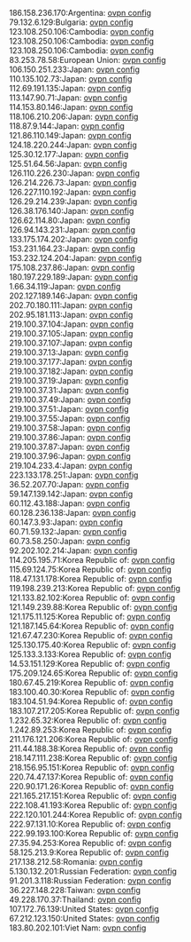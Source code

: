 186.158.236.170:Argentina: [ovpn config](vpn/186_158_236_170.ovpn)  
79.132.6.129:Bulgaria: [ovpn config](vpn/79_132_6_129.ovpn)  
123.108.250.106:Cambodia: [ovpn config](vpn/123_108_250_106.ovpn)  
123.108.250.106:Cambodia: [ovpn config](vpn/123_108_250_106.ovpn)  
123.108.250.106:Cambodia: [ovpn config](vpn/123_108_250_106.ovpn)  
83.253.78.58:European Union: [ovpn config](vpn/83_253_78_58.ovpn)  
106.150.251.233:Japan: [ovpn config](vpn/106_150_251_233.ovpn)  
110.135.102.73:Japan: [ovpn config](vpn/110_135_102_73.ovpn)  
112.69.191.135:Japan: [ovpn config](vpn/112_69_191_135.ovpn)  
113.147.90.71:Japan: [ovpn config](vpn/113_147_90_71.ovpn)  
114.153.80.146:Japan: [ovpn config](vpn/114_153_80_146.ovpn)  
118.106.210.206:Japan: [ovpn config](vpn/118_106_210_206.ovpn)  
118.87.9.144:Japan: [ovpn config](vpn/118_87_9_144.ovpn)  
121.86.110.149:Japan: [ovpn config](vpn/121_86_110_149.ovpn)  
124.18.220.244:Japan: [ovpn config](vpn/124_18_220_244.ovpn)  
125.30.12.177:Japan: [ovpn config](vpn/125_30_12_177.ovpn)  
125.51.64.56:Japan: [ovpn config](vpn/125_51_64_56.ovpn)  
126.110.226.230:Japan: [ovpn config](vpn/126_110_226_230.ovpn)  
126.214.226.73:Japan: [ovpn config](vpn/126_214_226_73.ovpn)  
126.227.110.192:Japan: [ovpn config](vpn/126_227_110_192.ovpn)  
126.29.214.239:Japan: [ovpn config](vpn/126_29_214_239.ovpn)  
126.38.176.140:Japan: [ovpn config](vpn/126_38_176_140.ovpn)  
126.62.114.80:Japan: [ovpn config](vpn/126_62_114_80.ovpn)  
126.94.143.231:Japan: [ovpn config](vpn/126_94_143_231.ovpn)  
133.175.174.202:Japan: [ovpn config](vpn/133_175_174_202.ovpn)  
153.231.164.23:Japan: [ovpn config](vpn/153_231_164_23.ovpn)  
153.232.124.204:Japan: [ovpn config](vpn/153_232_124_204.ovpn)  
175.108.237.86:Japan: [ovpn config](vpn/175_108_237_86.ovpn)  
180.197.229.189:Japan: [ovpn config](vpn/180_197_229_189.ovpn)  
1.66.34.119:Japan: [ovpn config](vpn/1_66_34_119.ovpn)  
202.127.189.146:Japan: [ovpn config](vpn/202_127_189_146.ovpn)  
202.70.180.111:Japan: [ovpn config](vpn/202_70_180_111.ovpn)  
202.95.181.113:Japan: [ovpn config](vpn/202_95_181_113.ovpn)  
219.100.37.104:Japan: [ovpn config](vpn/219_100_37_104.ovpn)  
219.100.37.105:Japan: [ovpn config](vpn/219_100_37_105.ovpn)  
219.100.37.107:Japan: [ovpn config](vpn/219_100_37_107.ovpn)  
219.100.37.13:Japan: [ovpn config](vpn/219_100_37_13.ovpn)  
219.100.37.177:Japan: [ovpn config](vpn/219_100_37_177.ovpn)  
219.100.37.182:Japan: [ovpn config](vpn/219_100_37_182.ovpn)  
219.100.37.19:Japan: [ovpn config](vpn/219_100_37_19.ovpn)  
219.100.37.31:Japan: [ovpn config](vpn/219_100_37_31.ovpn)  
219.100.37.49:Japan: [ovpn config](vpn/219_100_37_49.ovpn)  
219.100.37.51:Japan: [ovpn config](vpn/219_100_37_51.ovpn)  
219.100.37.55:Japan: [ovpn config](vpn/219_100_37_55.ovpn)  
219.100.37.58:Japan: [ovpn config](vpn/219_100_37_58.ovpn)  
219.100.37.86:Japan: [ovpn config](vpn/219_100_37_86.ovpn)  
219.100.37.87:Japan: [ovpn config](vpn/219_100_37_87.ovpn)  
219.100.37.96:Japan: [ovpn config](vpn/219_100_37_96.ovpn)  
219.104.233.4:Japan: [ovpn config](vpn/219_104_233_4.ovpn)  
223.133.178.251:Japan: [ovpn config](vpn/223_133_178_251.ovpn)  
36.52.207.70:Japan: [ovpn config](vpn/36_52_207_70.ovpn)  
59.147.139.142:Japan: [ovpn config](vpn/59_147_139_142.ovpn)  
60.112.43.188:Japan: [ovpn config](vpn/60_112_43_188.ovpn)  
60.128.236.138:Japan: [ovpn config](vpn/60_128_236_138.ovpn)  
60.147.3.93:Japan: [ovpn config](vpn/60_147_3_93.ovpn)  
60.71.59.132:Japan: [ovpn config](vpn/60_71_59_132.ovpn)  
60.73.58.250:Japan: [ovpn config](vpn/60_73_58_250.ovpn)  
92.202.102.214:Japan: [ovpn config](vpn/92_202_102_214.ovpn)  
114.205.195.71:Korea Republic of: [ovpn config](vpn/114_205_195_71.ovpn)  
115.69.124.75:Korea Republic of: [ovpn config](vpn/115_69_124_75.ovpn)  
118.47.131.178:Korea Republic of: [ovpn config](vpn/118_47_131_178.ovpn)  
119.198.239.213:Korea Republic of: [ovpn config](vpn/119_198_239_213.ovpn)  
121.133.82.102:Korea Republic of: [ovpn config](vpn/121_133_82_102.ovpn)  
121.149.239.88:Korea Republic of: [ovpn config](vpn/121_149_239_88.ovpn)  
121.175.11.125:Korea Republic of: [ovpn config](vpn/121_175_11_125.ovpn)  
121.187.145.64:Korea Republic of: [ovpn config](vpn/121_187_145_64.ovpn)  
121.67.47.230:Korea Republic of: [ovpn config](vpn/121_67_47_230.ovpn)  
125.130.175.40:Korea Republic of: [ovpn config](vpn/125_130_175_40.ovpn)  
125.133.3.133:Korea Republic of: [ovpn config](vpn/125_133_3_133.ovpn)  
14.53.151.129:Korea Republic of: [ovpn config](vpn/14_53_151_129.ovpn)  
175.209.124.65:Korea Republic of: [ovpn config](vpn/175_209_124_65.ovpn)  
180.67.45.219:Korea Republic of: [ovpn config](vpn/180_67_45_219.ovpn)  
183.100.40.30:Korea Republic of: [ovpn config](vpn/183_100_40_30.ovpn)  
183.104.51.94:Korea Republic of: [ovpn config](vpn/183_104_51_94.ovpn)  
183.107.217.205:Korea Republic of: [ovpn config](vpn/183_107_217_205.ovpn)  
1.232.65.32:Korea Republic of: [ovpn config](vpn/1_232_65_32.ovpn)  
1.242.89.253:Korea Republic of: [ovpn config](vpn/1_242_89_253.ovpn)  
211.176.121.206:Korea Republic of: [ovpn config](vpn/211_176_121_206.ovpn)  
211.44.188.38:Korea Republic of: [ovpn config](vpn/211_44_188_38.ovpn)  
218.147.111.238:Korea Republic of: [ovpn config](vpn/218_147_111_238.ovpn)  
218.156.95.151:Korea Republic of: [ovpn config](vpn/218_156_95_151.ovpn)  
220.74.47.137:Korea Republic of: [ovpn config](vpn/220_74_47_137.ovpn)  
220.90.171.26:Korea Republic of: [ovpn config](vpn/220_90_171_26.ovpn)  
221.165.217.151:Korea Republic of: [ovpn config](vpn/221_165_217_151.ovpn)  
222.108.41.193:Korea Republic of: [ovpn config](vpn/222_108_41_193.ovpn)  
222.120.101.244:Korea Republic of: [ovpn config](vpn/222_120_101_244.ovpn)  
222.97.131.10:Korea Republic of: [ovpn config](vpn/222_97_131_10.ovpn)  
222.99.193.100:Korea Republic of: [ovpn config](vpn/222_99_193_100.ovpn)  
27.35.94.253:Korea Republic of: [ovpn config](vpn/27_35_94_253.ovpn)  
58.125.213.9:Korea Republic of: [ovpn config](vpn/58_125_213_9.ovpn)  
217.138.212.58:Romania: [ovpn config](vpn/217_138_212_58.ovpn)  
5.130.132.201:Russian Federation: [ovpn config](vpn/5_130_132_201.ovpn)  
91.201.3.118:Russian Federation: [ovpn config](vpn/91_201_3_118.ovpn)  
36.227.148.228:Taiwan: [ovpn config](vpn/36_227_148_228.ovpn)  
49.228.170.37:Thailand: [ovpn config](vpn/49_228_170_37.ovpn)  
107.172.76.139:United States: [ovpn config](vpn/107_172_76_139.ovpn)  
67.212.123.150:United States: [ovpn config](vpn/67_212_123_150.ovpn)  
183.80.202.101:Viet Nam: [ovpn config](vpn/183_80_202_101.ovpn)  
